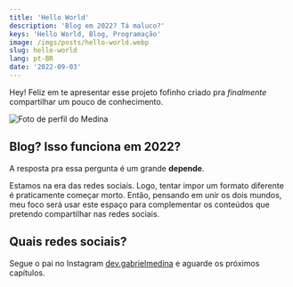 ```yaml
---
title: 'Hello World'
description: 'Blog em 2022? Tá maluco?'
keys: 'Hello World, Blog, Programação'
image: /imgs/posts/hello-world.webp
slug: hello-world
lang: pt-BR
date: '2022-09-03'
---
```


Hey! Feliz em te apresentar esse projeto fofinho criado pra *finalmente* compartilhar um pouco de conhecimento.

![Foto de perfil do Medina](/imgs/posts/hello-world.webp)

## Blog? Isso funciona em 2022?

A resposta pra essa pergunta é um grande **depende**.

Estamos na era das redes sociais. Logo, tentar impor um formato diferente é praticamente começar morto. Então, pensando em unir os dois mundos, meu foco será usar este espaço para complementar os conteúdos que pretendo compartilhar nas redes sociais.

## Quais redes sociais?

Segue o pai no Instagram [dev.gabrielmedina](https://www.instagram.com/dev.gabrielmedina/) e aguarde os próximos capítulos.